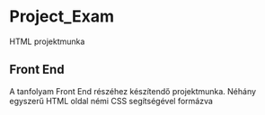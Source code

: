 # Project_Exam

HTML projektmunka

## Front End

A tanfolyam Front End részéhez készítendő projektmunka.
Néhány egyszerű HTML oldal némi CSS segítségével formázva
